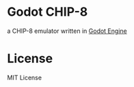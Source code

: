 # Godot CHIP-8

a CHIP-8 emulator written in [Godot Engine](http://www.godotengine.org/)

# License

MIT License